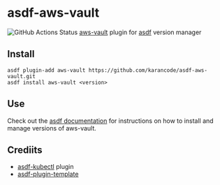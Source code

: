 # asdf-aws-vault
![GitHub Actions Status](https://github.com/karancode/asdf-aws-vault/workflows/Main%20workflow/badge.svg?branch=main)
[aws-vault](https://github.com/99designs/aws-vault) plugin for [asdf](https://github.com/asdf-vm/asdf) version manager

## Install

```
asdf plugin-add aws-vault https://github.com/karancode/asdf-aws-vault.git
asdf install aws-vault <version>
```

## Use

Check out the [asdf documentation](https://asdf-vm.com/guide/getting-started.html#_5-install-a-version) for instructions on how to install and manage versions of aws-vault.

## Crediits

- [asdf-kubectl](https://github.com/asdf-community/asdf-kubectl) plugin
- [asdf-plugin-template](https://github.com/asdf-vm/asdf-plugin-template)
